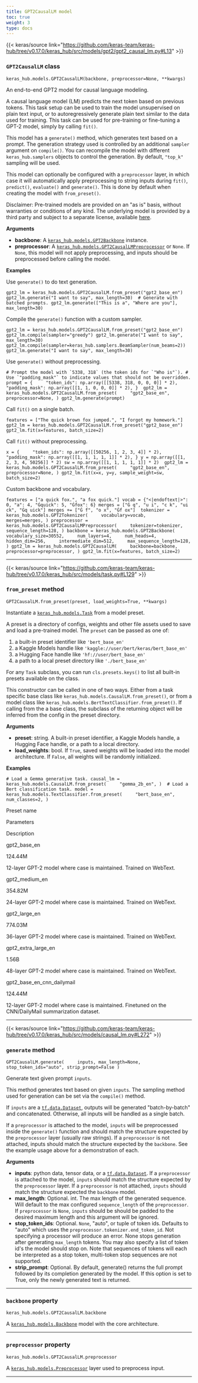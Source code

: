 ```yaml
---
title: GPT2CausalLM model
toc: true
weight: 3
type: docs
---
```


{{< keras/source link="https://github.com/keras-team/keras-hub/tree/v0.17.0/keras_hub/src/models/gpt2/gpt2_causal_lm.py#L13" >}}

### `GPT2CausalLM` class

`keras_hub.models.GPT2CausalLM(backbone, preprocessor=None, **kwargs)`

An end-to-end GPT2 model for causal language modeling.

A causal language model (LM) predicts the next token based on previous tokens. This task setup can be used to train the model unsupervised on plain text input, or to autoregressively generate plain text similar to the data used for training. This task can be used for pre-training or fine-tuning a GPT-2 model, simply by calling `fit()`.

This model has a `generate()` method, which generates text based on a prompt. The generation strategy used is controlled by an additional `sampler` argument on `compile()`. You can recompile the model with different `keras_hub.samplers` objects to control the generation. By default, `"top_k"` sampling will be used.

This model can optionally be configured with a `preprocessor` layer, in which case it will automatically apply preprocessing to string inputs during `fit()`, `predict()`, `evaluate()` and `generate()`. This is done by default when creating the model with `from_preset()`.

Disclaimer: Pre-trained models are provided on an "as is" basis, without warranties or conditions of any kind. The underlying model is provided by a third party and subject to a separate license, available [here](https://github.com/openai/gpt-2).

**Arguments**

- **backbone**: A [`keras_hub.models.GPT2Backbone`](/api/keras_hub/models/gpt2/gpt2_backbone#gpt2backbone-class) instance.
- **preprocessor**: A [`keras_hub.models.GPT2CausalLMPreprocessor`](/api/keras_hub/models/gpt2/gpt2_causal_lm_preprocessor#gpt2causallmpreprocessor-class) or `None`. If `None`, this model will not apply preprocessing, and inputs should be preprocessed before calling the model.

**Examples**

Use `generate()` to do text generation.

`gpt2_lm = keras_hub.models.GPT2CausalLM.from_preset("gpt2_base_en") gpt2_lm.generate("I want to say", max_length=30)  # Generate with batched prompts. gpt2_lm.generate(["This is a", "Where are you"], max_length=30)`

Compile the `generate()` function with a custom sampler.

`gpt2_lm = keras_hub.models.GPT2CausalLM.from_preset("gpt2_base_en") gpt2_lm.compile(sampler="greedy") gpt2_lm.generate("I want to say", max_length=30)  gpt2_lm.compile(sampler=keras_hub.samplers.BeamSampler(num_beams=2)) gpt2_lm.generate("I want to say", max_length=30)`

Use `generate()` without preprocessing.

`` # Prompt the model with `5338, 318` (the token ids for `"Who is"`). # Use `"padding_mask"` to indicate values that should not be overridden. prompt = {     "token_ids": np.array([[5338, 318, 0, 0, 0]] * 2),     "padding_mask": np.array([[1, 1, 0, 0, 0]] * 2), }  gpt2_lm = keras_hub.models.GPT2CausalLM.from_preset(     "gpt2_base_en",     preprocessor=None, ) gpt2_lm.generate(prompt) ``

Call `fit()` on a single batch.

`features = ["The quick brown fox jumped.", "I forgot my homework."] gpt2_lm = keras_hub.models.GPT2CausalLM.from_preset("gpt2_base_en") gpt2_lm.fit(x=features, batch_size=2)`

Call `fit()` without preprocessing.

`x = {     "token_ids": np.array([[50256, 1, 2, 3, 4]] * 2),     "padding_mask": np.array([[1, 1, 1, 1, 1]] * 2), } y = np.array([[1, 2, 3, 4, 50256]] * 2) sw = np.array([[1, 1, 1, 1, 1]] * 2)  gpt2_lm = keras_hub.models.GPT2CausalLM.from_preset(     "gpt2_base_en",     preprocessor=None, ) gpt2_lm.fit(x=x, y=y, sample_weight=sw, batch_size=2)`

Custom backbone and vocabulary.

`features = ["a quick fox.", "a fox quick."] vocab = {"<|endoftext|>": 0, "a": 4, "Ġquick": 5, "Ġfox": 6} merges = ["Ġ q", "u i", "c k", "ui ck", "Ġq uick"] merges += ["Ġ f", "o x", "Ġf ox"]  tokenizer = keras_hub.models.GPT2Tokenizer(     vocabulary=vocab,     merges=merges, ) preprocessor = keras_hub.models.GPT2CausalLMPreprocessor(     tokenizer=tokenizer,     sequence_length=128, ) backbone = keras_hub.models.GPT2Backbone(     vocabulary_size=30552,     num_layers=4,     num_heads=4,     hidden_dim=256,     intermediate_dim=512,     max_sequence_length=128, ) gpt2_lm = keras_hub.models.GPT2CausalLM(     backbone=backbone,     preprocessor=preprocessor, ) gpt2_lm.fit(x=features, batch_size=2)`

---

{{< keras/source link="https://github.com/keras-team/keras-hub/tree/v0.17.0/keras_hub/src/models/task.py#L129" >}}

### `from_preset` method

`GPT2CausalLM.from_preset(preset, load_weights=True, **kwargs)`

Instantiate a [`keras_hub.models.Task`](/api/keras_hub/base_classes/task#task-class) from a model preset.

A preset is a directory of configs, weights and other file assets used to save and load a pre-trained model. The `preset` can be passed as one of:

1.  a built-in preset identifier like `'bert_base_en'`
2.  a Kaggle Models handle like `'kaggle://user/bert/keras/bert_base_en'`
3.  a Hugging Face handle like `'hf://user/bert_base_en'`
4.  a path to a local preset directory like `'./bert_base_en'`

For any `Task` subclass, you can run `cls.presets.keys()` to list all built-in presets available on the class.

This constructor can be called in one of two ways. Either from a task specific base class like `keras_hub.models.CausalLM.from_preset()`, or from a model class like `keras_hub.models.BertTextClassifier.from_preset()`. If calling from the a base class, the subclass of the returning object will be inferred from the config in the preset directory.

**Arguments**

- **preset**: string. A built-in preset identifier, a Kaggle Models handle, a Hugging Face handle, or a path to a local directory.
- **load_weights**: bool. If `True`, saved weights will be loaded into the model architecture. If `False`, all weights will be randomly initialized.

**Examples**

`# Load a Gemma generative task. causal_lm = keras_hub.models.CausalLM.from_preset(     "gemma_2b_en", )  # Load a Bert classification task. model = keras_hub.models.TextClassifier.from_preset(     "bert_base_en",     num_classes=2, )`

Preset name

Parameters

Description

gpt2_base_en

124.44M

12-layer GPT-2 model where case is maintained. Trained on WebText.

gpt2_medium_en

354.82M

24-layer GPT-2 model where case is maintained. Trained on WebText.

gpt2_large_en

774.03M

36-layer GPT-2 model where case is maintained. Trained on WebText.

gpt2_extra_large_en

1.56B

48-layer GPT-2 model where case is maintained. Trained on WebText.

gpt2_base_en_cnn_dailymail

124.44M

12-layer GPT-2 model where case is maintained. Finetuned on the CNN/DailyMail summarization dataset.

---

{{< keras/source link="https://github.com/keras-team/keras-hub/tree/v0.17.0/keras_hub/src/models/causal_lm.py#L272" >}}

### `generate` method

`GPT2CausalLM.generate(     inputs, max_length=None, stop_token_ids="auto", strip_prompt=False )`

Generate text given prompt `inputs`.

This method generates text based on given `inputs`. The sampling method used for generation can be set via the `compile()` method.

If `inputs` are a [`tf.data.Dataset`](https://www.tensorflow.org/api_docs/python/tf/data/Dataset), outputs will be generated "batch-by-batch" and concatenated. Otherwise, all inputs will be handled as a single batch.

If a `preprocessor` is attached to the model, `inputs` will be preprocessed inside the `generate()` function and should match the structure expected by the `preprocessor` layer (usually raw strings). If a `preprocessor` is not attached, inputs should match the structure expected by the `backbone`. See the example usage above for a demonstration of each.

**Arguments**

- **inputs**: python data, tensor data, or a [`tf.data.Dataset`](https://www.tensorflow.org/api_docs/python/tf/data/Dataset). If a `preprocessor` is attached to the model, `inputs` should match the structure expected by the `preprocessor` layer. If a `preprocessor` is not attached, `inputs` should match the structure expected the `backbone` model.
- **max_length**: Optional. int. The max length of the generated sequence. Will default to the max configured `sequence_length` of the `preprocessor`. If `preprocessor` is `None`, `inputs` should be should be padded to the desired maximum length and this argument will be ignored.
- **stop_token_ids**: Optional. `None`, "auto", or tuple of token ids. Defaults to "auto" which uses the `preprocessor.tokenizer.end_token_id`. Not specifying a processor will produce an error. None stops generation after generating `max_length` tokens. You may also specify a list of token id's the model should stop on. Note that sequences of tokens will each be interpreted as a stop token, multi-token stop sequences are not supported.
- **strip_prompt**: Optional. By default, generate() returns the full prompt followed by its completion generated by the model. If this option is set to True, only the newly generated text is returned.

---

### `backbone` property

`keras_hub.models.GPT2CausalLM.backbone`

A [`keras_hub.models.Backbone`](/api/keras_hub/base_classes/backbone#backbone-class) model with the core architecture.

---

### `preprocessor` property

`keras_hub.models.GPT2CausalLM.preprocessor`

A [`keras_hub.models.Preprocessor`](/api/keras_hub/base_classes/preprocessor#preprocessor-class) layer used to preprocess input.

---
